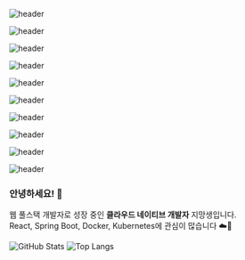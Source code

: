 ![header](https://capsule-render.vercel.app/api?type=venom&color=gradient&height=300&section=header&text=흐%20스%20프%20깃%20허%20브&fontSize=75&&animation=twinkling&textColor=B57EDC)

![header](https://capsule-render.vercel.app/api?type=slice&text=흐%20스%20프%20깃%20허%20브&height=300&color=gradient&animation=twinkling&fontSize=80&textColor=B57EDC)

![header](https://capsule-render.vercel.app/api?type=wave&color=timeGradient&text=%20흐%20스%20프%20깃%20허%20브%20&textBg=true&height=280&animation=fadeIn&fontSize=75)

![header](https://capsule-render.vercel.app/api?type=rounded&color=FFB6C1&text=흐%20스%20프%20깃%20허%20브&rotate=-15&fontSize=70&stroke=87CEFA&strokeWidth=2)

![header](https://capsule-render.vercel.app/api?type=venom&color=0:20B2AA,100:FF69B4&text=흐%20스%20프%20깃%20허%20브&textColor=3EB489&fontSize=75&animation=scaleIn)

![header](https://capsule-render.vercel.app/api?type=slice&color=auto&text=%20흐%20스%20프%20깃%20허%20브%20&textBg=true&animation=blinking&fontSize=85)

![header](https://capsule-render.vercel.app/api?type=rect&color=0:FF6F61,100:6A5ACD&text=흐%20스%20프%20깃%20허%20브&fontSize=80&textColor=FFFFFF&rotate=30)

![header](https://capsule-render.vercel.app/api?type=wave&color=000000&text=흐%20스%20프%20깃%20허%20브&stroke=39FF14&strokeWidth=3&textColor=FFFFFF&animation=scaleIn)

![header](https://capsule-render.vercel.app/api?type=rounded&color=E6E6FA&text=흐%20스%20프%20깃%20허%20브&desc=귀여운%20한글%20배너&descSize=24&rotate=-20&textColor=FF69B4&animation=fadeIn)

![header](https://capsule-render.vercel.app/api?type=waving&color=timeAuto&text=%20흐%20스%20프%20깃%20허%20브%20&textBg=true&animation=twinkling&fontSize=75&fontAlign=60&fontAlignY=40)

### 안녕하세요! 👋

웹 풀스택 개발자로 성장 중인 **클라우드 네이티브 개발자** 지망생입니다.  
React, Spring Boot, Docker, Kubernetes에 관심이 많습니다 ☁️🚀

<!--
**hsp64/hsp64** is a ✨ _special_ ✨ repository because its `README.md` (this file) appears on your GitHub profile.

Here are some ideas to get you started:

- 🔭 I’m currently working on ...
- 🌱 I’m currently learning ...
- 👯 I’m looking to collaborate on ...
- 🤔 I’m looking for help with ...
- 💬 Ask me about ...
- 📫 How to reach me: ...
- 😄 Pronouns: ...
- ⚡ Fun fact: ...
-->


![GitHub Stats](https://github-readme-stats.vercel.app/api?username=hsp64&show_icons=true&theme=radical)
![Top Langs](https://github-readme-stats.vercel.app/api/top-langs/?username=hsp64&layout=compact)
